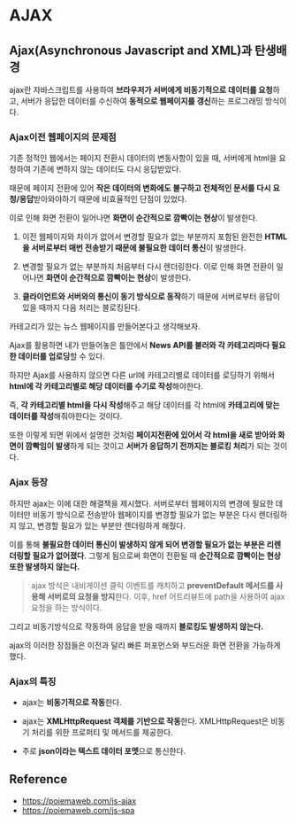 # AJAX

## Ajax(Asynchronous Javascript and XML)과 탄생배경

ajax란 자바스크립트를 사용하여 **브라우저가 서버에게 비동기적으로 데이터를 요청**하고, 서버가 응답한 데이터를 수신하여 **동적으로 웹페이지를 갱신**하는 프로그래밍 방식이다.

### Ajax이전 웹페이지의 문제점

기존 정적인 웹에서는 페이지 전환시 데이터의 변동사항이 있을 때, 서버에게 html을 요청하여 기존에 변하지 않는 데이터도 다시 응답받았다.

때문에 페이지 전환에 있어 **작은 데이터의 변화에도 불구하고 전체적인 문서를 다시 요청/응답**받아와야하기 때문에 비효율적인 단점이 있었다.

이로 인해 화면 전환이 일어나면 **화면이 순간적으로 깜빡이는 현상**이 발생한다.

1. 이전 웹페이지와 차이가 없어서 변경할 필요가 없는 부분까지 포함된 완전한 **HTML을 서버로부터 매번 전송받기 때문에 불필요한 데이터 통신**이 발생한다.

2. 변경할 필요가 없는 부분까지 처음부터 다시 렌더링한다. 이로 인해 화면 전환이 일어나면 **화면이 순간적으로 깜빡이는 현상**이 발생한다.
3. **클라이언트와 서버와의 통신이 동기 방식으로 동작**하기 때문에 서버로부터 응답이 있을 때까지 다음 처리는 블로킹된다.

카테고리가 있는 뉴스 웹페이지를 만들어본다고 생각해보자.

Ajax를 활용하면 내가 만들어놓은 틀안에서 **News API를 불러와 각 카테고리마다 필요한 데이터를 업로딩**할 수 있다.

하지만 Ajax를 사용하지 않으면 다른 url에 카테고리별로 데이터를 로딩하기 위해서 **html에 각 카테고리별로 해당 데이터를 수기로 작성**해야한다.

즉, **각 카테고리별 html을 다시 작성**해주고 해당 데이터를 각 html에 **카테고리에 맞는 데이터를 작성**해줘야한다는 것이다.

또한 이렇게 되면 위에서 설명한 것처럼 **페이지전환에 있어서 각 html을 새로 받아와 화면이 깜빡임이 발생**하게 되는 것이고 **서버가 응답하기 전까지는 블로킹 처리**가 되는 것이다.

### Ajax 등장

하지만 ajax는 이에 대한 해결책을 제시했다.
서버로부터 웹페이지의 변경에 필요한 데이터만 비동기 방식으로 전송받아 웹페이지를 변경할 필요가 없는 부분은 다시 렌더링하지 않고, 변경할 필요가 있는 부분만 렌더링하게 해줬다.

이를 통해 **불필요한 데이터 통신이 발생하지 않게 되어 변경할 필요가 없는 부분은 리렌더링할 필요가 없어졌다**.
그렇게 됨으로써 화면이 전환될 때 **순간적으로 깜빡이는 현상 또한 발생하지 않는다.**

> ajax 방식은 내비게이션 클릭 이벤트를 캐치하고 **preventDefault 메서드를 사용해 서버로의 요청을 방지**한다. 이후, href 어트리뷰트에 path을 사용하여 ajax 요청을 하는 방식이다.

그리고 비동기방식으로 작동하여 응답을 받을 때까지 **블로킹도 발생하지 않는다.**

ajax의 이러한 장점들은 이전과 달리 빠른 퍼포먼스와 부드러운 화면 전환을 가능하게 했다.

### Ajax의 특징

- ajax는 **비동기적으로 작동**한다.

- ajax는 **XMLHttpRequest 객체를 기반으로 작동**한다.
  XMLHttpRequest은 비동기 처리를 위한 프로퍼티 및 메서드를 제공한다.

- 주로 **json이라는 텍스트 데이터 포멧**으로 통신한다.

## Reference

- https://poiemaweb.com/js-ajax
- https://poiemaweb.com/js-spa
